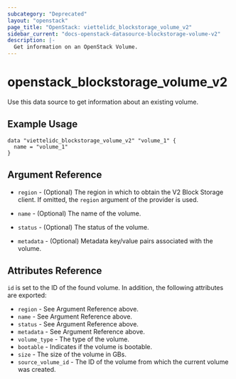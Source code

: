 ```yaml
---
subcategory: "Deprecated"
layout: "openstack"
page_title: "OpenStack: viettelidc_blockstorage_volume_v2"
sidebar_current: "docs-openstack-datasource-blockstorage-volume-v2"
description: |-
  Get information on an OpenStack Volume.
---
```


# openstack\_blockstorage\_volume\_v2

Use this data source to get information about an existing volume.

## Example Usage

```hcl
data "viettelidc_blockstorage_volume_v2" "volume_1" {
  name = "volume_1"
}
```

## Argument Reference

* `region` - (Optional) The region in which to obtain the V2 Block Storage
    client. If omitted, the `region` argument of the provider is used.

* `name` - (Optional) The name of the volume.

* `status` - (Optional) The status of the volume.

* `metadata` - (Optional) Metadata key/value pairs associated with the volume.

## Attributes Reference

`id` is set to the ID of the found volume. In addition, the following attributes
are exported:

* `region` - See Argument Reference above.
* `name` - See Argument Reference above.
* `status` - See Argument Reference above.
* `metadata` - See Argument Reference above.
* `volume_type` - The type of the volume.
* `bootable` - Indicates if the volume is bootable.
* `size` - The size of the volume in GBs.
* `source_volume_id` - The ID of the volume from which the current volume was created.

